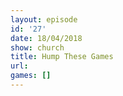 ```yaml
---
layout: episode
id: '27'
date: 18/04/2018
show: church
title: Hump These Games
url: 
games: []
---
```

